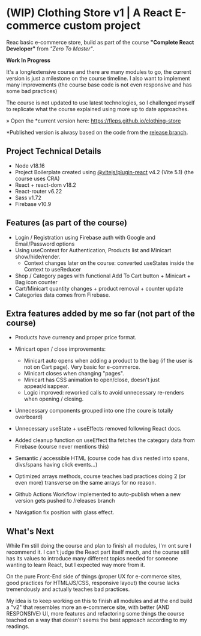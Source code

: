 # (WIP) Clothing Store v1 | A React E-commerce custom project

Reac basic e-commerce store, build as part of the course **"Complete React Developer"** from _"Zero To Master"_.

**Work In Progress**

It's a long/extensive course and there are many modules to go, the current version is just a milestone on the course timeline. I also want to implement many improvements (the course base code is not even responsive and has some bad practices)

The course is not updated to use latest technologies, so I challenged myself to replicate what the course explained using more up to date approaches.

» Open the *current version here: https://fleps.github.io/clothing-store

*Published version is alwasy based on the code from the [release branch](https://github.com/fleps/clothing-store/tree/releases).

## Project Technical Details

- Node v18.16
- Project Boilerplate created using [@vitejs/plugin-react](https://github.com/vitejs/vite-plugin-react/blob/main/packages/plugin-react/README.md) v4.2 (Vite 5.1) (the course uses CRA)
- React + react-dom v18.2
- React-router v6.22
- Sass v1.72
- Firebase v10.9

## Features (as part of the course)
- Login / Registration using Firebase auth with Google and Email/Password options
- Using useContext for Authentication, Products list and Minicart show/hide/render.
  - Context changes later on the course: converted useStates inside the Context to useReducer
- Shop / Category pages with functional Add To Cart button + Minicart + Bag icon counter
- Cart/Minicart quantity changes + product removal + counter update
- Categories data comes from Firebase.

## Extra features added by me so far (not part of the course)
- Products have currency and proper price format.
- Minicart open / close improvements:
  - Minicart auto opens when adding a product to the bag (if the user is not on Cart page). Very basic for e-commerce.
  - Minicart closes when changing "pages".
  - Minicart has CSS animation to open/close, doesn't just appear/disappear.
  - Logic improved: reworked calls to avoid unnecessary re-renders when opening / closing.

- Unnecessary components grouped into one (the coure is totally overboard)
- Unnecessary useState + useEffects removed following React docs.
- Added cleanup function on useEffect tha fetches the category data from Firebase (course never mentions this)
- Semantic / accessible HTML (course code has divs nested into spans, divs/spans having click events...)
- Optimized arrays methods, course teaches bad practices doing 2 (or even more) transverse on the same arrays for no reason.
- Github Actions Workflow implemented to auto-publish when a new version gets pushed to /releases branch
- Navigation fix position with glass effect.

## What's Next
While I'm still doing the course and plan to finish all modules, I'm ont sure I recommend it. I can't judge the React part itself much, and the course still has its values to introduce many different topics needed for someone wanting to learn React, but I expected way more from it.

On the pure Front-End side of things (proper UX for e-commerce sites, good practices for HTML/JS/CSS, responsive layout) the course lacks tremendously and actually teaches bad practices.

My idea is to keep working on this to finish all modules and at the end build a "v2" that resembles more an e-commerce site, with better (AND RESPONSIVE)  UI, more features and refactoring some things the course teached on a way that doesn't seems the best approach according to my readings.